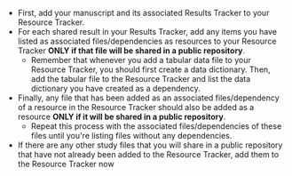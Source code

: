 <!-- Late results support standard, low; early results support low-->

* First, add your manuscript and its associated Results Tracker to your Resource Tracker.
* For each shared result in your Results Tracker, add any items you have listed as associated files/dependencies as resources to your Resource Tracker **ONLY if that file will be shared in a public repository**.
  * Remember that whenever you add a tabular data file to your Resource Tracker, you should first create a data dictionary. Then, add the tabular file to the Resource Tracker and list the data dictionary you have created as a dependency.
* Finally, any file that has been added as an associated files/dependency of a resource in the Resource Tracker should also be added as a resource **ONLY if it will be shared in a public repository**. 
  * Repeat this process with the associated files/dependencies of these files until you're listing files without any dependencies.
* If there are any other study files that you will share in a public repository that have not already been added to the Resource Tracker, add them to the Resource Tracker now

